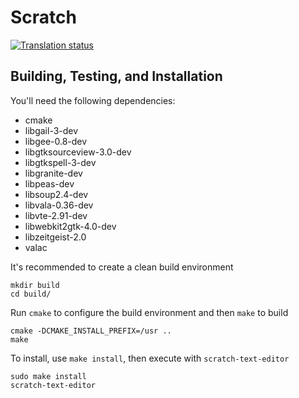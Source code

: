 # Scratch
[![Translation status](https://l10n.elementary.io/widgets/scratch/-/svg-badge.svg)](https://l10n.elementary.io/projects/scratch/?utm_source=widget)

## Building, Testing, and Installation

You'll need the following dependencies:
* cmake
* libgail-3-dev
* libgee-0.8-dev
* libgtksourceview-3.0-dev
* libgtkspell-3-dev
* libgranite-dev
* libpeas-dev
* libsoup2.4-dev
* libvala-0.36-dev
* libvte-2.91-dev
* libwebkit2gtk-4.0-dev
* libzeitgeist-2.0
* valac

It's recommended to create a clean build environment

    mkdir build
    cd build/
    
Run `cmake` to configure the build environment and then `make` to build

    cmake -DCMAKE_INSTALL_PREFIX=/usr ..
    make
    
To install, use `make install`, then execute with `scratch-text-editor`

    sudo make install
    scratch-text-editor

